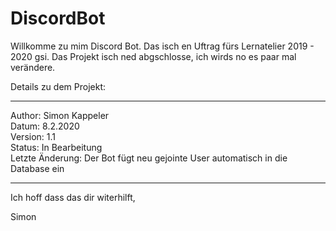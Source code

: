 # DiscordBot

Willkomme zu mim Discord Bot. Das isch en Uftrag fürs Lernatelier 2019 - 2020 gsi.
Das Projekt isch ned abgschlosse, ich wirds no es paar mal verändere.

Details zu dem Projekt:
________________________________________________
Author:	Simon Kappeler        
Datum:	8.2.2020      
Version:	1.1    
Status:	In Bearbeitung        
Letzte Änderung:	Der Bot fügt neu gejointe User automatisch in die Database ein
________________________________________________

Ich hoff dass das dir witerhilft,

Simon
